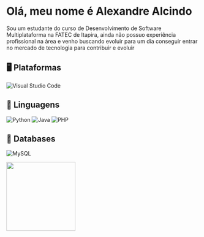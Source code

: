 # Olá, meu nome é Alexandre Alcindo

Sou um estudante do curso de Desenvolvimento de Software Multiplataforma na FATEC de Itapira, ainda não possuo experiência profissional na área e venho buscando evoluir para um dia conseguir entrar no mercado de tecnologia para contribuir e evoluir

## 🖥 Plataformas

<!-- https://github.com/Ileriayo/markdown-badges
https://shields.io/badges
-->
![Visual Studio Code](https://img.shields.io/badge/Visual%20Studio%20Code-0078d7.svg?style=for-the-badge&logo=visual-studio-code&logoColor=white)


## 🐍 Linguagens

![Python](https://img.shields.io/badge/python-3670A0?style=for-the-badge&logo=python&logoColor=ffdd54)
![Java](https://img.shields.io/badge/java-%23ED8B00.svg?style=for-the-badge&logo=openjdk&logoColor=white)
![PHP](https://img.shields.io/badge/php-%23777BB4.svg?style=for-the-badge&logo=php&logoColor=white)
<!--![Javascript](https://img.shields.io/badge/javascript-ffff00)-->


## 💾 Databases

![MySQL](https://img.shields.io/badge/mysql-%2305a.svg?style=for-the-badge&logo=mysql&logoColor=white)

<div>
  <a src="https://github.com/xandoliveira2">
  <img style="width:180px" src="https://github.com/anuraghazra/github-readme-stats/blob/master/api/index.js">
</div>
